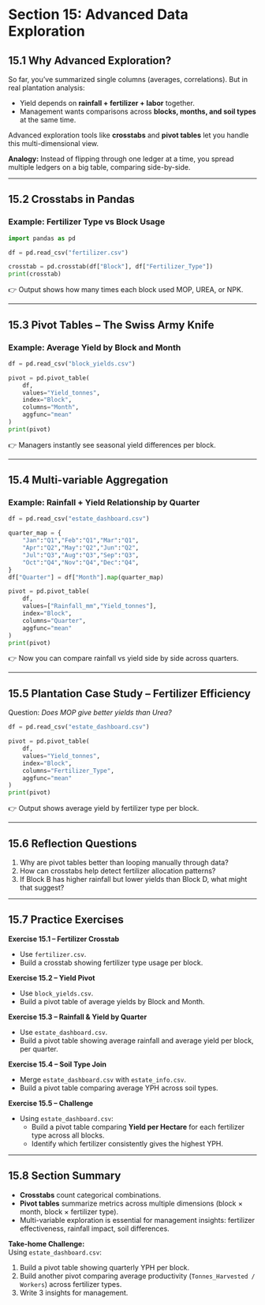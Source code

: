 # Section 15: Advanced Data Exploration

## 15.1 Why Advanced Exploration?
So far, you’ve summarized single columns (averages, correlations). But in real plantation analysis:  
- Yield depends on **rainfall + fertilizer + labor** together.  
- Management wants comparisons across **blocks, months, and soil types** at the same time.  

Advanced exploration tools like **crosstabs** and **pivot tables** let you handle this multi-dimensional view.  

**Analogy:** Instead of flipping through one ledger at a time, you spread multiple ledgers on a big table, comparing side-by-side.  

---

## 15.2 Crosstabs in Pandas

### Example: Fertilizer Type vs Block Usage
```python
import pandas as pd

df = pd.read_csv("fertilizer.csv")

crosstab = pd.crosstab(df["Block"], df["Fertilizer_Type"])
print(crosstab)
```

👉 Output shows how many times each block used MOP, UREA, or NPK.  

---

## 15.3 Pivot Tables – The Swiss Army Knife

### Example: Average Yield by Block and Month
```python
df = pd.read_csv("block_yields.csv")

pivot = pd.pivot_table(
    df,
    values="Yield_tonnes",
    index="Block",
    columns="Month",
    aggfunc="mean"
)
print(pivot)
```

👉 Managers instantly see seasonal yield differences per block.  

---

## 15.4 Multi-variable Aggregation

### Example: Rainfall + Yield Relationship by Quarter
```python
df = pd.read_csv("estate_dashboard.csv")

quarter_map = {
    "Jan":"Q1","Feb":"Q1","Mar":"Q1",
    "Apr":"Q2","May":"Q2","Jun":"Q2",
    "Jul":"Q3","Aug":"Q3","Sep":"Q3",
    "Oct":"Q4","Nov":"Q4","Dec":"Q4",
}
df["Quarter"] = df["Month"].map(quarter_map)

pivot = pd.pivot_table(
    df,
    values=["Rainfall_mm","Yield_tonnes"],
    index="Block",
    columns="Quarter",
    aggfunc="mean"
)
print(pivot)
```

👉 Now you can compare rainfall vs yield side by side across quarters.  

---

## 15.5 Plantation Case Study – Fertilizer Efficiency

Question: *Does MOP give better yields than Urea?*  

```python
df = pd.read_csv("estate_dashboard.csv")

pivot = pd.pivot_table(
    df,
    values="Yield_tonnes",
    index="Block",
    columns="Fertilizer_Type",
    aggfunc="mean"
)
print(pivot)
```

👉 Output shows average yield by fertilizer type per block.  

---

## 15.6 Reflection Questions
1. Why are pivot tables better than looping manually through data?  
2. How can crosstabs help detect fertilizer allocation patterns?  
3. If Block B has higher rainfall but lower yields than Block D, what might that suggest?  

---

## 15.7 Practice Exercises

**Exercise 15.1 – Fertilizer Crosstab**  
- Use `fertilizer.csv`.  
- Build a crosstab showing fertilizer type usage per block.  

**Exercise 15.2 – Yield Pivot**  
- Use `block_yields.csv`.  
- Build a pivot table of average yields by Block and Month.  

**Exercise 15.3 – Rainfall & Yield by Quarter**  
- Use `estate_dashboard.csv`.  
- Build a pivot table showing average rainfall and average yield per block, per quarter.  

**Exercise 15.4 – Soil Type Join**  
- Merge `estate_dashboard.csv` with `estate_info.csv`.  
- Build a pivot table comparing average YPH across soil types.  

**Exercise 15.5 – Challenge**  
- Using `estate_dashboard.csv`:  
  - Build a pivot table comparing **Yield per Hectare** for each fertilizer type across all blocks.  
  - Identify which fertilizer consistently gives the highest YPH.  

---

## 15.8 Section Summary
- **Crosstabs** count categorical combinations.  
- **Pivot tables** summarize metrics across multiple dimensions (block × month, block × fertilizer type).  
- Multi-variable exploration is essential for management insights: fertilizer effectiveness, rainfall impact, soil differences.  

**Take-home Challenge:**  
Using `estate_dashboard.csv`:  
1. Build a pivot table showing quarterly YPH per block.  
2. Build another pivot comparing average productivity (`Tonnes_Harvested / Workers`) across fertilizer types.  
3. Write 3 insights for management.  
